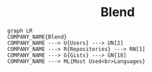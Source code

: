 <h1 align="center">Blend</h1>

```mermaid
graph LR
COMPANY_NAME{Blend}
COMPANY_NAME ---> U{Users} ---> UN[2]
COMPANY_NAME ---> R{Repositories} ---> RN[1]
COMPANY_NAME ---> G{Gists} ---> GN[18]
COMPANY_NAME ---> ML{Most Used<br>Languages}
```
